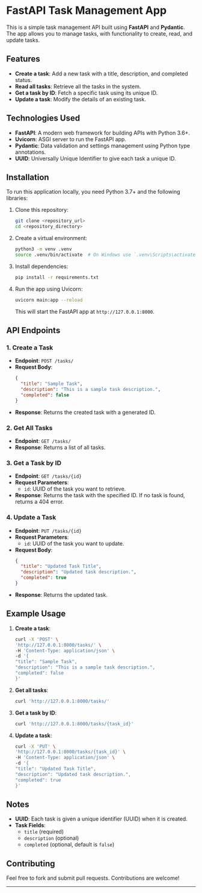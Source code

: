 # FastAPI Task Management App

This is a simple task management API built using **FastAPI** and **Pydantic**. The app allows you to manage tasks, with functionality to create, read, and update tasks.

## Features

- **Create a task**: Add a new task with a title, description, and completed status.
- **Read all tasks**: Retrieve all the tasks in the system.
- **Get a task by ID**: Fetch a specific task using its unique ID.
- **Update a task**: Modify the details of an existing task.

## Technologies Used

- **FastAPI**: A modern web framework for building APIs with Python 3.6+.
- **Uvicorn**: ASGI server to run the FastAPI app.
- **Pydantic**: Data validation and settings management using Python type annotations.
- **UUID**: Universally Unique Identifier to give each task a unique ID.

## Installation

To run this application locally, you need Python 3.7+ and the following libraries:

1. Clone this repository:
   ```bash
   git clone <repository_url>
   cd <repository_directory>
   ```

2. Create a virtual environment:
   ```bash
   python3 -m venv .venv
   source .venv/bin/activate  # On Windows use `.venv\Scripts\activate`
   ```

3. Install dependencies:
   ```bash
   pip install -r requirements.txt
   ```

4. Run the app using Uvicorn:
   ```bash
   uvicorn main:app --reload
   ```

   This will start the FastAPI app at `http://127.0.0.1:8000`.

## API Endpoints

### 1. Create a Task
- **Endpoint**: `POST /tasks/`
- **Request Body**:
  ```json
  {
    "title": "Sample Task",
    "description": "This is a sample task description.",
    "completed": false
  }
  ```
- **Response**: Returns the created task with a generated ID.

### 2. Get All Tasks
- **Endpoint**: `GET /tasks/`
- **Response**: Returns a list of all tasks.

### 3. Get a Task by ID
- **Endpoint**: `GET /tasks/{id}`
- **Request Parameters**: 
  - `id`: UUID of the task you want to retrieve.
- **Response**: Returns the task with the specified ID. If no task is found, returns a 404 error.

### 4. Update a Task
- **Endpoint**: `PUT /tasks/{id}`
- **Request Parameters**:
  - `id`: UUID of the task you want to update.
- **Request Body**:
  ```json
  {
    "title": "Updated Task Title",
    "description": "Updated task description.",
    "completed": true
  }
  ```
- **Response**: Returns the updated task.

## Example Usage

1. **Create a task**:
   ```bash
   curl -X 'POST' \
   'http://127.0.0.1:8000/tasks/' \
   -H 'Content-Type: application/json' \
   -d '{
   "title": "Sample Task",
   "description": "This is a sample task description.",
   "completed": false
   }'
   ```

2. **Get all tasks**:
   ```bash
   curl 'http://127.0.0.1:8000/tasks/'
   ```

3. **Get a task by ID**:
   ```bash
   curl 'http://127.0.0.1:8000/tasks/{task_id}'
   ```

4. **Update a task**:
   ```bash
   curl -X 'PUT' \
   'http://127.0.0.1:8000/tasks/{task_id}' \
   -H 'Content-Type: application/json' \
   -d '{
   "title": "Updated Task Title",
   "description": "Updated task description.",
   "completed": true
   }'
   ```

## Notes

- **UUID**: Each task is given a unique identifier (UUID) when it is created.
- **Task Fields**: 
  - `title` (required)
  - `description` (optional)
  - `completed` (optional, default is `false`)

## Contributing

Feel free to fork and submit pull requests. Contributions are welcome!

---


